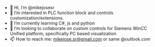 - 👋 Hi, I’m @mikejosesr
- 👀 I’m interested in PLC function block and controls customization/extensions.
- 🌱 I’m currently learning C#, js and python
- 💞️ I’m looking to collaborate on custom controls for Siemens WinCC Unified platform, specifically PC based visualization.
- 📫 How to reach me: mikejose.sr@gmail.com or same @outlook.com

<!---
mikejosesr/mikejosesr is a ✨ special ✨ repository because its `README.md` (this file) appears on your GitHub profile.
You can click the Preview link to take a look at your changes.
--->
